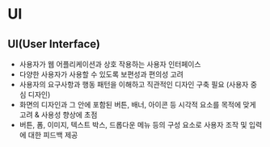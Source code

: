 # UI

## UI(User Interface)

- 사용자가 웹 어플리케이션과 상호 작용하는 사용자 인터페이스
- 다양한 사용자가 사용할 수 있도록 보편성과 편의성 고려
- 사용자의 요구사항과 행동 패턴을 이해하고 직관적인 디자인 구축 필요 (사용자 중심 디자인)
- 화면의 디자인과 그 안에 포함된 버튼, 배너, 아이콘 등 시각적 요소를 목적에 맞게 고려 & 사용성 향상에 초점
- 버튼, 폼, 이미지, 텍스트 박스, 드롭다운 메뉴 등의 구성 요소로 사용자 조작 및 입력에 대한 피드백 제공
